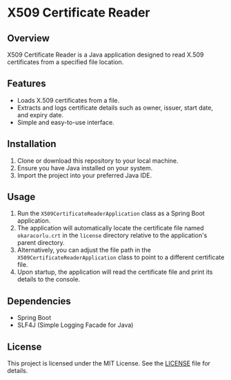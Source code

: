 # X509 Certificate Reader

## Overview

X509 Certificate Reader is a Java application designed to read X.509 certificates from a specified file location.

## Features

- Loads X.509 certificates from a file.
- Extracts and logs certificate details such as owner, issuer, start date, and expiry date.
- Simple and easy-to-use interface.

## Installation

1. Clone or download this repository to your local machine.
2. Ensure you have Java installed on your system.
3. Import the project into your preferred Java IDE.

## Usage

1. Run the `X509CertificateReaderApplication` class as a Spring Boot application.
2. The application will automatically locate the certificate file named `okaracorlu.crt` in the `license` directory relative to the application's parent directory.
3. Alternatively, you can adjust the file path in the `X509CertificateReaderApplication` class to point to a different certificate file.
4. Upon startup, the application will read the certificate file and print its details to the console.

## Dependencies

- Spring Boot
- SLF4J (Simple Logging Facade for Java)

## License

This project is licensed under the MIT License. See the [LICENSE](LICENSE) file for details.

